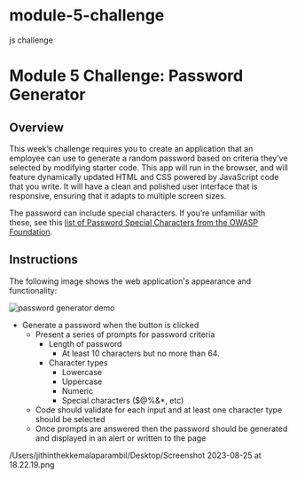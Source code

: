 # module-5-challenge
js challenge 
# Module 5 Challenge: Password Generator

## Overview

This week’s challenge requires you to create an application that an employee can use to generate a random password based on criteria they’ve selected by modifying starter code. This app will run in the browser, and will feature dynamically updated HTML and CSS powered by JavaScript code that you write. It will have a clean and polished user interface that is responsive, ensuring that it adapts to multiple screen sizes.

The password can include special characters. If you’re unfamiliar with these, see this [list of Password Special Characters from the OWASP Foundation](https://www.owasp.org/index.php/Password_special_characters).

## Instructions

The following image shows the web application's appearance and functionality:

![password generator demo](./assets/05-javascript-challenge-demo.png)


* Generate a password when the button is clicked
  * Present a series of prompts for password criteria
    * Length of password
      * At least 10 characters but no more than 64.
    * Character types
      * Lowercase
      * Uppercase
      * Numeric
      * Special characters ($@%&*, etc)
  * Code should validate for each input and at least one character type should be selected
  * Once prompts are answered then the password should be generated and displayed in an alert or written to the page

/Users/jithinthekkemalaparambil/Desktop/Screenshot 2023-08-25 at 18.22.19.png